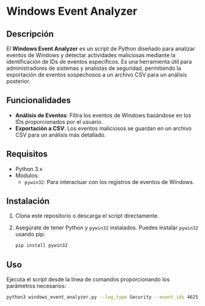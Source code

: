 # Windows Event Analyzer

## Descripción

El **Windows Event Analyzer** es un script de Python diseñado para analizar eventos de Windows y detectar actividades maliciosas mediante la identificación de IDs de eventos específicos. Es una herramienta útil para administradores de sistemas y analistas de seguridad, permitiendo la exportación de eventos sospechosos a un archivo CSV para un análisis posterior.

## Funcionalidades

- **Análisis de Eventos**: Filtra los eventos de Windows basándose en los IDs proporcionados por el usuario.
- **Exportación a CSV**: Los eventos maliciosos se guardan en un archivo CSV para un análisis más detallado.


## Requisitos

- Python 3.x
- Módulos:
  - `pywin32`: Para interactuar con los registros de eventos de Windows.

## Instalación

1. Clona este repositorio o descarga el script directamente.
2. Asegúrate de tener Python y `pywin32` instalados. Puedes instalar `pywin32` usando pip:

   ```bash
   pip install pywin32


## Uso

Ejecuta el script desde la línea de comandos proporcionando los parámetros necesarios:
  
```bash
python3 windows_event_analyzer.py --log_type Security --event_ids 4625,4673,4688 --output_file resultado_eventos.csv
